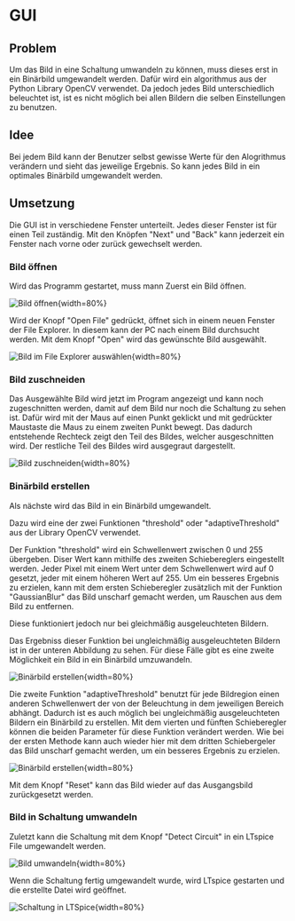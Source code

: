 # GUI

## Problem

Um das Bild in eine Schaltung umwandeln zu können, muss dieses erst in ein Binärbild umgewandelt werden.
Dafür wird ein algorithmus aus der Python Library OpenCV verwendet. Da jedoch jedes Bild unterschiedlich beleuchtet ist, ist es nicht möglich bei allen Bildern die selben Einstellungen zu benutzen.


## Idee

Bei jedem Bild kann der Benutzer selbst gewisse Werte für den Alogrithmus verändern und sieht das jeweilige Ergebnis. So kann jedes Bild in ein optimales Binärbild umgewandelt werden.

## Umsetzung

Die GUI ist in verschiedene Fenster unterteilt. Jedes dieser Fenster ist für einen Teil zuständig. Mit den Knöpfen "Next" und "Back" kann jederzeit ein Fenster nach vorne oder zurück gewechselt werden. 

### Bild öffnen

Wird das Programm gestartet, muss mann Zuerst ein Bild öffnen.

![Bild öffnen](.\Dateien\OpenFile.png){width=80%}

Wird der Knopf "Open File" gedrückt, öffnet sich in einem neuen Fenster der File Explorer. In diesem kann der PC nach einem Bild durchsucht werden. Mit dem Knopf "Open" wird das gewünschte Bild ausgewählt.

![Bild im File Explorer auswählen](.\Dateien\FileExplorer.png){width=80%}

### Bild zuschneiden

Das Ausgewählte Bild wird jetzt im Program angezeigt und kann noch zugeschnitten werden, damit auf dem Bild nur noch die Schaltung zu sehen ist. Dafür wird mit der Maus auf einen Punkt geklickt und mit gedrückter Maustaste die Maus zu einem zweiten Punkt bewegt. Das dadurch entstehende Rechteck zeigt den Teil des Bildes, welcher ausgeschnitten wird. Der restliche Teil des Bildes wird ausgegraut dargestellt.

![Bild zuschneiden](.\Dateien\CropImage.png){width=80%}

### Binärbild erstellen

Als nächste wird das Bild in ein Binärbild umgewandelt. 

Dazu wird eine der zwei Funktionen "threshold" oder "adaptiveThreshold" aus der Library OpenCV verwendet.

Der Funktion "threshold" wird ein Schwellenwert zwischen 0 und 255 übergeben. Diser Wert kann mithilfe des zweiten Schiebereglers eingestellt werden. Jeder Pixel mit einem Wert unter dem Schwellenwert wird auf 0 gesetzt, jeder mit einem höheren Wert auf 255.
Um ein besseres Ergebnis zu erzielen, kann mit dem ersten Schieberegler zusätzlich mit der Funktion "GaussianBlur" das Bild unscharf gemacht werden, um Rauschen aus dem Bild zu entfernen.

Diese funktioniert jedoch nur bei gleichmäßig ausgeleuchteten Bildern.

Das Ergebniss dieser Funktion bei ungleichmäßig ausgeleuchteten Bildern ist in der unteren Abbildung zu sehen.
Für diese Fälle gibt es eine zweite Möglichkeit ein Bild in ein Binärbild umzuwandeln.

![Binärbild erstellen](.\Dateien\SimpleThreshold.png){width=80%}

Die zweite Funktion "adaptiveThreshold" benutzt für jede Bildregion einen anderen Schwellenwert der von der Beleuchtung in dem jeweiligen Bereich abhängt. Dadurch ist es auch möglich bei ungleichmäßig ausgeleuchteten Bildern ein Binärbild zu erstellen.
Mit dem vierten und fünften Schieberegler können die beiden Parameter für diese Funktion verändert werden.
Wie bei der ersten Methode kann auch wieder hier mit dem dritten Schiebergeler das Bild unscharf gemacht werden, um ein besseres Ergebnis zu erzielen.


![Binärbild erstellen](.\Dateien\AdaptiveThreshold.png){width=80%}

Mit dem Knopf "Reset" kann das Bild wieder auf das Ausgangsbild zurückgesetzt werden.


### Bild in Schaltung umwandeln

Zuletzt kann die Schaltung mit dem Knopf "Detect Circuit" in ein LTspice File umgewandelt werden.

![Bild umwandeln](.\Dateien\Detect.png){width=80%}

Wenn die Schaltung fertig umgewandelt wurde, wird LTspice gestarten und die erstellte Datei wird geöffnet. 

![Schaltung in LTSpice](.\Dateien\LTSPice.png){width=80%}
